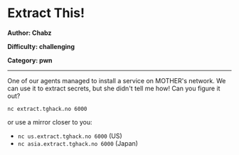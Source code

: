 # Extract This!
**Author: Chabz**

**Difficulty: challenging**

**Category: pwn**

---

One of our agents managed to install a service
on MOTHER's network. We can use it to extract
secrets, but she didn't tell me how! 
Can you figure it out?

```
nc extract.tghack.no 6000
```

or use a mirror closer to you:
* `nc us.extract.tghack.no 6000` (US)
* `nc asia.extract.tghack.no 6000` (Japan)
